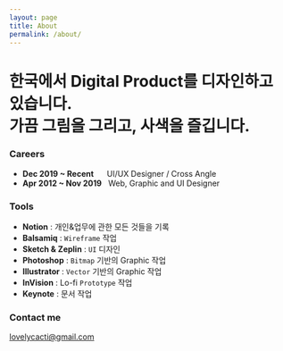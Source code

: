 ```yaml
---
layout: page
title: About
permalink: /about/
---
```


<h1>한국에서 Digital Product를 디자인하고 있습니다.<br />
가끔 그림을 그리고, 사색을 즐깁니다.</h1>

### Careers

- **Dec 2019 ~ Recent** &nbsp;&nbsp;&nbsp;&nbsp; UI/UX Designer / Cross Angle
- **Apr 2012 ~ Nov 2019** &nbsp; Web, Graphic and UI Designer

### Tools

- **Notion** : 개인&업무에 관한 모든 것들을 기록
- **Balsamiq** : <code>Wireframe</code> 작업
- **Sketch & Zeplin** : <code>UI</code> 디자인
- **Photoshop** : <code>Bitmap</code> 기반의 Graphic 작업
- **Illustrator** : <code>Vector</code> 기반의 Graphic 작업
- **InVision** : Lo-fi <code>Prototype</code> 작업
- **Keynote** : 문서 작업

### Contact me

[lovelycacti@gmail.com](mailto:lovelycacti@gmail.com)
